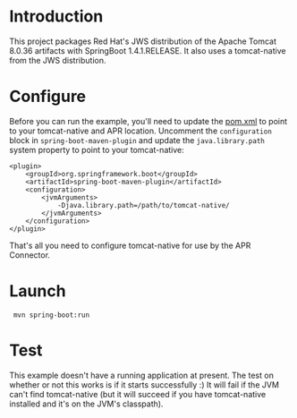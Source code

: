 # Introduction

This project packages Red Hat's JWS distribution of the Apache Tomcat 8.0.36 artifacts with SpringBoot 1.4.1.RELEASE. It also uses a tomcat-native from the JWS distribution.

# Configure

Before you can run the example, you'll need to update the [pom.xml](./pom.xml) to point to your tomcat-native and APR location. Uncomment the `configuration` block in `spring-boot-maven-plugin` and update the `java.library.path` system property to point to your tomcat-native:

```
<plugin>
    <groupId>org.springframework.boot</groupId>
    <artifactId>spring-boot-maven-plugin</artifactId>
    <configuration>
        <jvmArguments>
            -Djava.library.path=/path/to/tomcat-native/
        </jvmArguments>
    </configuration>
</plugin>
```

That's all you need to configure tomcat-native for use by the APR Connector.

# Launch

     mvn spring-boot:run

# Test

This example doesn't have a running application at present. The test on whether or not this works is if it starts successfully :) It will fail if the JVM can't find tomcat-native (but it will succeed if you have tomcat-native installed and it's on the JVM's classpath).
